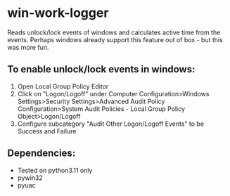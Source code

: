 # win-work-logger
Reads unlock/lock events of windows and calculates active time from the events.
Perhaps windows already support this feature out of box - but this was more fun.

## To enable unlock/lock events in windows:
1. Open Local Group Policy Editor
2. Click on "Logon/Logoff" under 
Computer Configuration>Windows Settings>Security Settings>Advanced Audit Policy Configuration>System Audit Policies - Local Group Policy Object>Logon/Logoff
3. Configure subcategory "Audit Other Logon/Logoff Events" to be Success and Failure

## Dependencies:
* Tested on python3.11 only
* pywin32
* pyuac